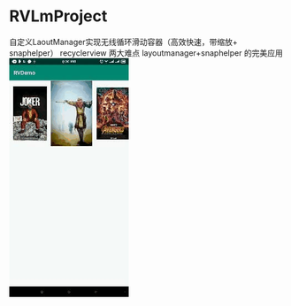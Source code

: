 # RVLmProject
自定义LaoutManager实现无线循环滑动容器（高效快速，带缩放+ snaphelper）
recyclerview  两大难点 layoutmanager+snaphelper 的完美应用
![image](https://github.com/whateverlj/RVLmProject/blob/master/gif/Gif_20200305_200102.gif)
